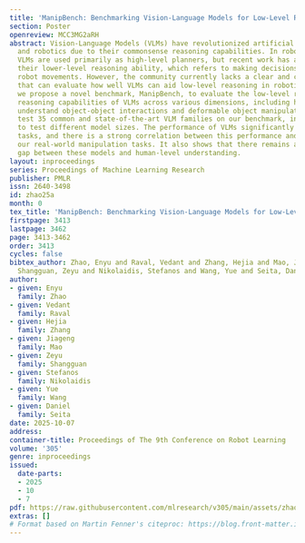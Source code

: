 ```yaml
---
title: 'ManipBench: Benchmarking Vision-Language Models for Low-Level Robot Manipulation'
section: Poster
openreview: MCC3MG2aRH
abstract: Vision-Language Models (VLMs) have revolutionized artificial intelligence
  and robotics due to their commonsense reasoning capabilities. In robotic manipulation,
  VLMs are used primarily as high-level planners, but recent work has also studied
  their lower-level reasoning ability, which refers to making decisions about precise
  robot movements. However, the community currently lacks a clear and common benchmark
  that can evaluate how well VLMs can aid low-level reasoning in robotics. Consequently,
  we propose a novel benchmark, ManipBench, to evaluate the low-level robot manipulation
  reasoning capabilities of VLMs across various dimensions, including how well they
  understand object-object interactions and deformable object manipulation. We extensively
  test 35 common and state-of-the-art VLM families on our benchmark, including variants
  to test different model sizes. The performance of VLMs significantly varies across
  tasks, and there is a strong correlation between this performance and trends in
  our real-world manipulation tasks. It also shows that there remains a significant
  gap between these models and human-level understanding.
layout: inproceedings
series: Proceedings of Machine Learning Research
publisher: PMLR
issn: 2640-3498
id: zhao25a
month: 0
tex_title: 'ManipBench: Benchmarking Vision-Language Models for Low-Level Robot Manipulation'
firstpage: 3413
lastpage: 3462
page: 3413-3462
order: 3413
cycles: false
bibtex_author: Zhao, Enyu and Raval, Vedant and Zhang, Hejia and Mao, Jiageng and
  Shangguan, Zeyu and Nikolaidis, Stefanos and Wang, Yue and Seita, Daniel
author:
- given: Enyu
  family: Zhao
- given: Vedant
  family: Raval
- given: Hejia
  family: Zhang
- given: Jiageng
  family: Mao
- given: Zeyu
  family: Shangguan
- given: Stefanos
  family: Nikolaidis
- given: Yue
  family: Wang
- given: Daniel
  family: Seita
date: 2025-10-07
address:
container-title: Proceedings of The 9th Conference on Robot Learning
volume: '305'
genre: inproceedings
issued:
  date-parts:
  - 2025
  - 10
  - 7
pdf: https://raw.githubusercontent.com/mlresearch/v305/main/assets/zhao25a/zhao25a.pdf
extras: []
# Format based on Martin Fenner's citeproc: https://blog.front-matter.io/posts/citeproc-yaml-for-bibliographies/
---
```

